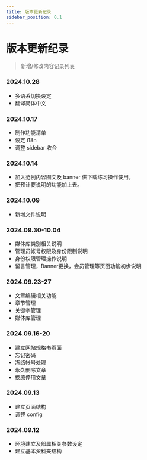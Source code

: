 ```yaml
---
title: 版本更新纪录
sidebar_position: 0.1
---
```


# 版本更新纪录

> 新增/修改内容记录列表

### 2024.10.28

-   多语系切换设定
-   翻译简体中文

### 2024.10.17

-   制作功能清单
-   设定 i18n
-   调整 sidebar 收合

### 2024.10.14

-   加入范例内容图文及 banner 供下载练习操作使用。
-   把预计要说明的功能加上去。

### 2024.10.09

-   新增文件说明

### 2024.09.30-10.04

-   媒体库类别相关说明
-   管理员帐号权限及身份限制说明
-   身份权限管理操作说明
-   留言管理，Banner更换，会员管理等页面功能初步说明

### 2024.09.23-27

-   文章编辑相关功能
-   章节管理
-   关键字管理
-   媒体库管理

### 2024.09.16-20

-   建立网站规格书页面
-   忘记密码
-   冻结帐号处理
-   永久删除文章
-   换原停用文章

### 2024.09.13

-   建立页面结构
-   调整 config

### 2024.09.12

-   环境建立及部属相关参数设定
-   建立基本资料夹结构
